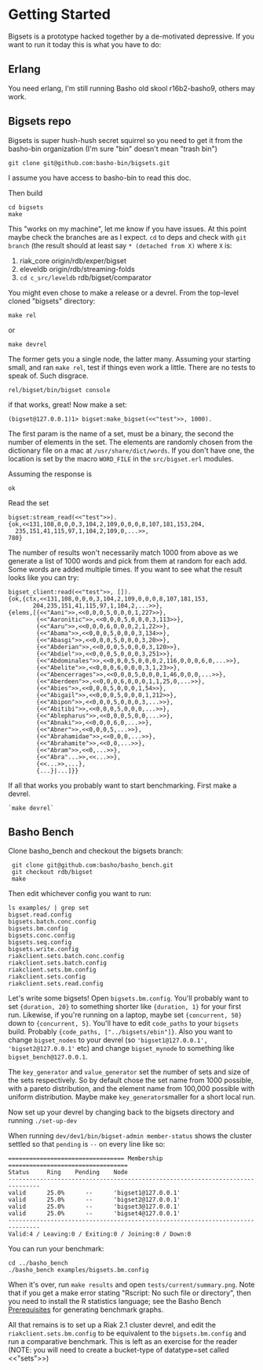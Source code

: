 # Getting Started

Bigsets is a prototype hacked together by a de-motivated
depressive. If you want to run it today this is what you have to do:

## Erlang

You need erlang, I'm still running Basho old skool r16b2-basho9,
others may work.

## Bigsets repo

Bigsets is super hush-hush secret squirrel so you need to get it from
the basho-bin organization (I'm sure "bin" doesn't mean "trash bin")

    git clone git@github.com:basho-bin/bigsets.git

I assume you have access to basho-bin to read this doc.

Then build

    cd bigsets
    make

This "works on my machine", let me know if you have issues. At this
point maybe check the branches are as I expect. `cd` to deps and check
with `git branch` (the result should at least say `* (detached from
X)` where `X` is:

1. riak_core origin/rdb/exper/bigset
2. eleveldb origin/rdb/streaming-folds
3. `cd c_src/leveldb` rdb/bigset/comparator

You might even chose to make a release or a devrel. From the top-level
cloned "bigsets" directory:

    make rel

or

    make devrel

The former gets you a single node, the latter many. Assuming your
starting small, and ran `make rel`, test if things even work a
little. There are no tests to speak of. Such disgrace.

    rel/bigset/bin/bigset console

if that works, great! Now make a set:

    (bigset@127.0.0.1)1> bigset:make_bigset(<<"test">>, 1000).

The first param is the name of a set, must be a binary, the second the
number of elements in the set. The elements are randomly chosen from
the dictionary file on a mac at `/usr/share/dict/words`. If you don't
have one, the location is set by the macro `WORD_FILE` in the
`src/bigset.erl` modules.

Assuming the response is

    ok

Read the set

    bigset:stream_read(<<"test">>).
    {ok,<<131,108,0,0,0,3,104,2,109,0,0,0,8,107,181,153,204,
      235,151,41,115,97,1,104,2,109,0,...>>,
    780}

The number of results won't necessarily match 1000 from above as we
generate a list of 1000 words and pick from them at random for each
add. Some words are added multiple times. If you want to see what the
result looks like you can try:

    bigset_client:read(<<"test">>, []).
    {ok,{ctx,<<131,108,0,0,0,3,104,2,109,0,0,0,8,107,181,153,
           204,235,151,41,115,97,1,104,2,...>>},
    {elems,[{<<"Aani">>,<<0,0,0,5,0,0,0,1,227>>},
            {<<"Aaronitic">>,<<0,0,0,5,0,0,0,3,113>>},
            {<<"Aaru">>,<<0,0,0,6,0,0,0,2,1,22>>},
            {<<"Abama">>,<<0,0,0,5,0,0,0,3,134>>},
            {<<"Abasgi">>,<<0,0,0,5,0,0,0,3,20>>},
            {<<"Abderian">>,<<0,0,0,5,0,0,0,3,120>>},
            {<<"Abdiel">>,<<0,0,0,5,0,0,0,3,251>>},
            {<<"Abdominales">>,<<0,0,0,5,0,0,0,2,116,0,0,0,6,0,...>>},
            {<<"Abelite">>,<<0,0,0,6,0,0,0,3,1,23>>},
            {<<"Abencerrages">>,<<0,0,0,5,0,0,0,1,46,0,0,0,...>>},
            {<<"Aberdeen">>,<<0,0,0,6,0,0,0,1,1,25,0,...>>},
            {<<"Abies">>,<<0,0,0,5,0,0,0,1,54>>},
            {<<"Abigail">>,<<0,0,0,5,0,0,0,1,212>>},
            {<<"Abipon">>,<<0,0,0,5,0,0,0,3,...>>},
            {<<"Abitibi">>,<<0,0,0,5,0,0,0,...>>},
            {<<"Ablepharus">>,<<0,0,0,5,0,0,...>>},
            {<<"Abnaki">>,<<0,0,0,6,0,...>>},
            {<<"Abner">>,<<0,0,0,5,...>>},
            {<<"Abrahamidae">>,<<0,0,0,...>>},
            {<<"Abrahamite">>,<<0,0,...>>},
            {<<"Abram">>,<<0,...>>},
            {<<"Abra"...>>,<<...>>},
            {<<...>>,...},
            {...}|...]}}

If all that works you probably want to start benchmarking. First make a devrel.

    `make devrel`

## Basho Bench

Clone basho_bench and checkout the bigsets branch:

     git clone git@github.com:basho/basho_bench.git
     git checkout rdb/bigset
     make

Then edit whichever config you want to run:

    ls examples/ | grep set
    bigset.read.config
    bigsets.batch.conc.config
    bigsets.bm.config
    bigsets.conc.config
    bigsets.seq.config
    bigsets.write.config
    riakclient.sets.batch.conc.config
    riakclient.sets.batch.config
    riakclient.sets.bm.config
    riakclient.sets.config
    riakclient.sets.read.config

Let's write some bigsets! Open `bigsets.bm.config`. You'll probably
want to set `{duration, 20}` to something shorter like `{duration, 1}`
for your first run. Likewise, if you're running on a laptop, maybe set
`{concurrent, 50}` down to `{concurrent, 5}`. You'll have to edit
`code_paths` to your `bigsets` build. Probably `{code_paths,
["../bigsets/ebin"]}`. Also you want to change `bigset_nodes` to your
devrel (so `'bigset1@127.0.0.1', 'bigset2@127.0.0.1'` etc) and change
`bigset_mynode` to something like `bigset_bench@127.0.0.1`.

The `key_generator` and `value_generator` set the number of sets and
size of the sets respectively. So by default chose the set name
from 1000 possible, with a pareto distribution, and the element name
from 100,000 possible with uniform distribution. Maybe make
`key_generator`smaller for a short local run.

Now set up your devrel by changing back to the bigsets directory and running `./set-up-dev`

When running `dev/dev1/bin/bigset-admin member-status` shows the
cluster settled so that `pending` is `--` on every line like so:

    ================================= Membership ==================================
    Status     Ring    Pending    Node
    -------------------------------------------------------------------------------
    valid      25.0%      --      'bigset1@127.0.0.1'
    valid      25.0%      --      'bigset2@127.0.0.1'
    valid      25.0%      --      'bigset3@127.0.0.1'
    valid      25.0%      --      'bigset4@127.0.0.1'
    -------------------------------------------------------------------------------
    Valid:4 / Leaving:0 / Exiting:0 / Joining:0 / Down:0

You can run your benchmark:

    cd ../basho_bench
    ./basho_bench examples/bigsets.bm.config

When it's over, run `make results` and open `tests/current/summary.png`. Note that if you get a make error stating "Rscript: No such file or directory", then you need to install the R statistics language; see the Basho Bench [Prerequisites](http://docs.basho.com/riak/latest/ops/building/benchmarking/#Generating-Benchmark-Graphs) for generating benchmark graphs.

All that remains is to set up a Riak 2.1 cluster devrel, and edit the
`riakclient.sets.bm.config` to be equivalent to the
`bigsets.bm.config` and run a comparative benchmark. This is left as
an exercise for the reader (NOTE: you will need to create a
bucket-type of datatype=set called <<"sets">>)



